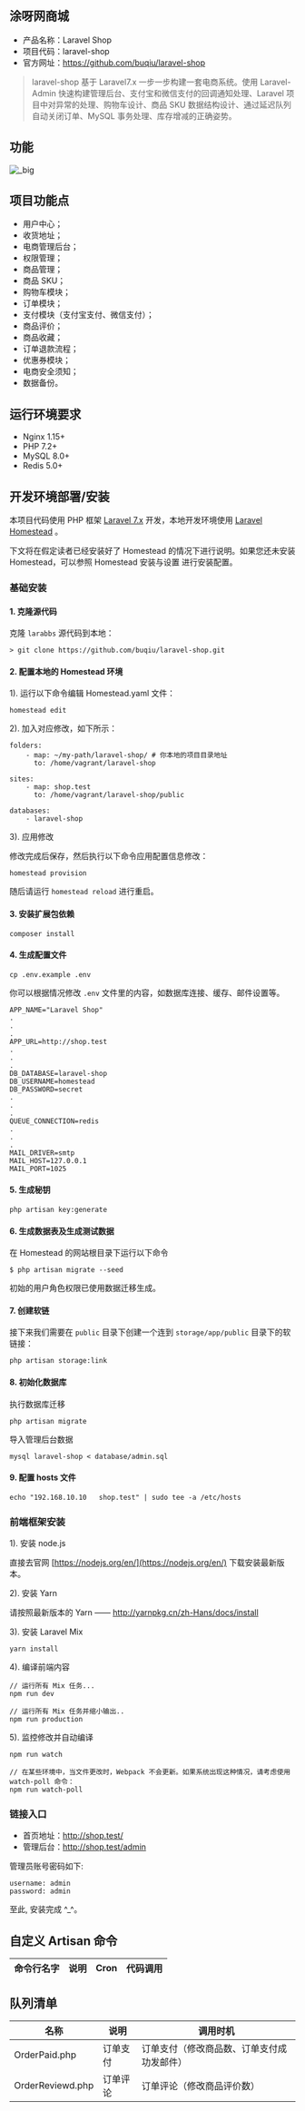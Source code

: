 ## 涂呀网商城
- 产品名称：Laravel Shop
- 项目代码：laravel-shop
- 官方网址：https://github.com/buqiu/laravel-shop

>laravel-shop 基于 Laravel7.x 一步一步构建一套电商系统。使用 Laravel-Admin 快速构建管理后台、支付宝和微信支付的回调通知处理、Laravel 项目中对异常的处理、购物车设计、商品 SKU 数据结构设计、通过延迟队列自动关闭订单、MySQL 事务处理、库存增减的正确姿势。

## 功能

![_big](https://github.com/buqiu/laravel-shop/blob/master/doc/功能.png)


## 项目功能点

- 用户中心；
- 收货地址；
- 电商管理后台；
- 权限管理；
- 商品管理；
- 商品 SKU；
- 购物车模块；
- 订单模块；
- 支付模块（支付宝支付、微信支付）；
- 商品评价；
- 商品收藏；
- 订单退款流程；
- 优惠券模块；
- 电商安全须知；
- 数据备份。

## 运行环境要求

- Nginx 1.15+
- PHP 7.2+
- MySQL 8.0+
- Redis 5.0+

## 开发环境部署/安装

本项目代码使用 PHP 框架 [Laravel 7.x](https://laravel.com/docs/7.x) 开发，本地开发环境使用 [Laravel Homestead](https://laravel.com/docs/7.x/homestead) 。

下文将在假定读者已经安装好了 Homestead 的情况下进行说明。如果您还未安装 Homestead，可以参照 Homestead 安装与设置 进行安装配置。

### 基础安装

#### 1. 克隆源代码

克隆 `larabbs` 源代码到本地：

    > git clone https://github.com/buqiu/laravel-shop.git

#### 2. 配置本地的 Homestead 环境

1). 运行以下命令编辑 Homestead.yaml 文件：

```shell script
homestead edit
```

2). 加入对应修改，如下所示：

```
folders:
    - map: ~/my-path/laravel-shop/ # 你本地的项目目录地址
      to: /home/vagrant/laravel-shop

sites:
    - map: shop.test
      to: /home/vagrant/laravel-shop/public

databases:
    - laravel-shop
```

3). 应用修改

修改完成后保存，然后执行以下命令应用配置信息修改：

```shell script
homestead provision
```

随后请运行 `homestead reload` 进行重启。

#### 3. 安装扩展包依赖

```shell script
composer install
```

#### 4. 生成配置文件

```
cp .env.example .env
```

你可以根据情况修改 `.env` 文件里的内容，如数据库连接、缓存、邮件设置等。

```
APP_NAME="Laravel Shop"
.
.
.
APP_URL=http://shop.test
.
.
.
DB_DATABASE=laravel-shop
DB_USERNAME=homestead
DB_PASSWORD=secret
.
.
.
QUEUE_CONNECTION=redis
.
.
.
MAIL_DRIVER=smtp
MAIL_HOST=127.0.0.1
MAIL_PORT=1025
```

#### 5. 生成秘钥

```shell script
php artisan key:generate
```

#### 6. 生成数据表及生成测试数据

在 Homestead 的网站根目录下运行以下命令

```shell script
$ php artisan migrate --seed
```

初始的用户角色权限已使用数据迁移生成。


#### 7. 创建软链

接下来我们需要在 `public` 目录下创建一个连到 `storage/app/public` 目录下的软链接：

```shell script
php artisan storage:link
```

#### 8. 初始化数据库

执行数据库迁移

```shell script
php artisan migrate
```

导入管理后台数据
```shell script
mysql laravel-shop < database/admin.sql
```

#### 9. 配置 hosts 文件

    echo "192.168.10.10   shop.test" | sudo tee -a /etc/hosts

### 前端框架安装

1). 安装 node.js

直接去官网 [https://nodejs.org/en/](https://nodejs.org/en/) 下载安装最新版本。

2). 安装 Yarn

请按照最新版本的 Yarn —— http://yarnpkg.cn/zh-Hans/docs/install

3). 安装 Laravel Mix

```shell
yarn install
```

4). 编译前端内容

```shell
// 运行所有 Mix 任务...
npm run dev

// 运行所有 Mix 任务并缩小输出..
npm run production
```

5). 监控修改并自动编译

```shell
npm run watch

// 在某些环境中，当文件更改时，Webpack 不会更新。如果系统出现这种情况，请考虑使用 watch-poll 命令：
npm run watch-poll
```

### 链接入口

* 首页地址：http://shop.test/
* 管理后台：http://shop.test/admin

管理员账号密码如下:

```
username: admin
password: admin
```

至此, 安装完成 ^_^。

## 自定义 Artisan 命令

| 命令行名字 | 说明 | Cron | 代码调用 |
| --- | --- | --- | --- |

## 队列清单

| 名称 | 说明 | 调用时机 |
| --- | --- | --- |
| OrderPaid.php | 订单支付 | 订单支付（修改商品数、订单支付成功发邮件） |
| OrderReviewd.php | 订单评论 | 订单评论（修改商品评价数） |
